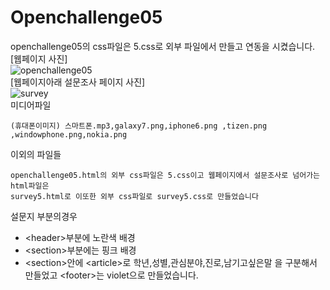 # Openchallenge05
openchallenge05의 css파일은 5.css로 외부 파일에서 만들고 연동을 시켰습니다.
</br>
[웹페이지 사진]
</br>
![openchallenge05](https://github.com/kim-do-kyun/web_programming_class/assets/70315428/08f76ce6-e8d3-4e0e-801b-341f4111df27)
</br>
[웹페이지아래 설문조사 페이지 사진]
</br>
![survey](https://github.com/kim-do-kyun/web_programming_class/assets/70315428/4e231b53-ef6e-4a84-944c-a8a3e1ce33da)
</br>
미디어파일
```
(휴대폰이미지) 스마트폰.mp3,galaxy7.png,iphone6.png ,tizen.png ,windowphone.png,nokia.png
```
이외의 파일들
```
openchallenge05.html의 외부 css파일은 5.css이고 웹페이지에서 설문조사로 넘어가는 html파일은
survey5.html로 이또한 외부 css파일로 survey5.css로 만들었습니다
```

설문지 부분의경우
</br>
* &#60;header&#62;부분에 노란색 배경
* &#60;section&#62;부분에는 핑크 배경
* &#60;section&#62;안에 &#60;article&#62;로 학년,성별,관심분야,진로,남기고싶은말 을 구분해서 만들었고 &#60;footer&#62;는 violet으로 만들었습니다.
